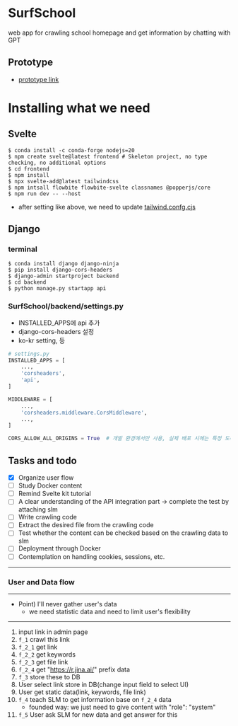 # SurfSchool
web app for crawling school homepage and get information by chatting with GPT

## Prototype
- [prototype link](https://www.figma.com/proto/D1EF1mWfnYy6P35D4QXWyS/FireSchool?page-id=0%3A1&type=design&node-id=5-55&viewport=122%2C463%2C0.1&t=dSSh5TIK81uSF9LJ-1&scaling=contain&starting-point-node-id=1%3A3&mode=design)

# Installing what we need
## Svelte
``` terminal
$ conda install -c conda-forge nodejs=20
$ npm create svelte@latest frontend # Skeleton project, no type checking, no additional options
$ cd frontend
$ npm install
$ npx svelte-add@latest tailwindcss
$ npm intsall flowbite flowbite-svelte classnames @popperjs/core
$ npm run dev -- --host
```
- after setting like above, we need to update [tailwind.confg.cjs](frontend/tailwind.config.cjs)

## Django
### terminal
``` terminal
$ conda install django django-ninja
$ pip install django-cors-headers
$ django-admin startproject backend
$ cd backend
$ python manage.py startapp api
```

### SurfSchool/backend/settings.py
- INSTALLED_APPS에 api 추가
- django-cors-headers 설정 
- ko-kr setting, 등
``` python
# settings.py
INSTALLED_APPS = [
    ...,
    'corsheaders',
    'api',
]

MIDDLEWARE = [
    ...,
    'corsheaders.middleware.CorsMiddleware',
    ...,
]

CORS_ALLOW_ALL_ORIGINS = True  # 개발 환경에서만 사용, 실제 배포 시에는 특정 도메인만 허용
```


## Tasks and todo 
- [x] Organize user flow
- [ ] Study Docker content
- [ ] Remind Svelte kit tutorial
- [ ] A clear understanding of the API integration part → complete the test by attaching slm
- [ ] Write crawling code
- [ ] Extract the desired file from the crawling code
- [ ] Test whether the content can be checked based on the crawling data to slm
- [ ] Deployment through Docker
- [ ] Contemplation on handling cookies, sessions, etc.
-----

### User and Data flow
-----
- Point) I'll never gather user's data
    - we need statistic data and need to limit user's flexibility
-----
1. input link in admin page
2. `f_1` crawl this link
3. `f_2_1` get link 
4. `f_2_2` get keywords
5. `f_2_3` get file link
6. `f_2_4` get "https://r.jina.ai/" prefix data
7. `f_3` store these to DB
8. User select link store in DB(change input field to select UI)
9. User get static data(link, keywords, file link)
10. `f_4` teach SLM to get information base on `f_2_4` data
    - founded way: we just need to give content with "role": "system"
11. `f_5` User ask SLM for new data and get answer for this